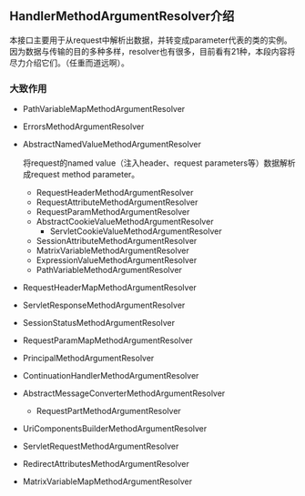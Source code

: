 ## HandlerMethodArgumentResolver介绍

​	本接口主要用于从request中解析出数据，并转变成parameter代表的类的实例。因为数据与传输的目的多种多样，resolver也有很多，目前看有21种，本段内容将尽力介绍它们。（任重而道远啊）。

### 大致作用

- PathVariableMapMethodArgumentResolver

- ErrorsMethodArgumentResolver

- AbstractNamedValueMethodArgumentResolver

  将request的named value（注入header、request parameters等）数据解析成request method parameter。

  - RequestHeaderMethodArgumentResolver
  - RequestAttributeMethodArgumentResolver
  - RequestParamMethodArgumentResolver
  - AbstractCookieValueMethodArgumentResolver
    - ServletCookieValueMethodArgumentResolver
  - SessionAttributeMethodArgumentResolver
  - MatrixVariableMethodArgumentResolver
  - ExpressionValueMethodArgumentResolver
  - PathVariableMethodArgumentResolver

- RequestHeaderMapMethodArgumentResolver

- ServletResponseMethodArgumentResolver

- SessionStatusMethodArgumentResolver

- RequestParamMapMethodArgumentResolver

- PrincipalMethodArgumentResolver

- ContinuationHandlerMethodArgumentResolver

- AbstractMessageConverterMethodArgumentResolver

  - RequestPartMethodArgumentResolver

- UriComponentsBuilderMethodArgumentResolver

- ServletRequestMethodArgumentResolver

- RedirectAttributesMethodArgumentResolver

- MatrixVariableMapMethodArgumentResolver

